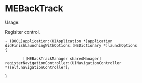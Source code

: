 MEBackTrack
===========

Usage:

Regisiter control.

```
- (BOOL)application:(UIApplication *)application didFinishLaunchingWithOptions:(NSDictionary *)launchOptions
{

        [[MEBackTrackManager sharedManager] registerNavigationController:(UINavigationController *)self.navigationController];

}
```
